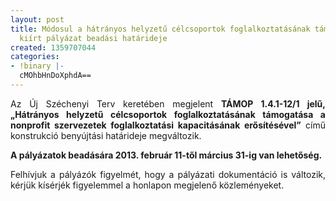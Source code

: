 ```yaml
---
layout: post
title: Módosul a hátrányos helyzetű célcsoportok foglalkoztatásának támogatása érdekében
  kiírt pályázat beadási határideje
created: 1359707044
categories:
- !binary |-
  cMOhbHnDoXphdA==
---
```

<p style="text-align: justify;">Az Új Széchenyi Terv keretében megjelent <strong>TÁMOP 1.4.1-12/1 jelű, „Hátrányos helyzetű célcsoportok foglalkoztatásának támogatása a nonprofit szervezetek foglalkoztatási kapacitásának erősítésével”</strong> című konstrukció benyújtási határideje megváltozik.</p><p style="text-align: justify;"><strong>A pályázatok beadására 2013. február 11-től március 31-ig van lehetőség.</strong></p><p style="text-align: justify;">Felhívjuk a pályázók figyelmét, hogy a pályázati dokumentáció is változik, kérjük kísérjék figyelemmel a honlapon megjelenő közleményeket.</p>

